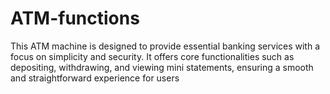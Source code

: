 # ATM-functions
This ATM machine is designed to provide essential banking services with a focus on simplicity and security. It offers core functionalities such as depositing, withdrawing, and viewing mini statements, ensuring a smooth and straightforward experience for users
